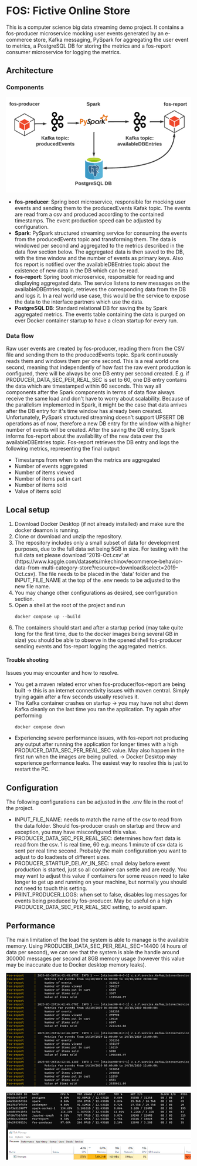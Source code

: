 <h1>FOS: Fictive Online Store</h1>



This is a computer science big data streaming demo project. 
It contains a fos-producer microservice mocking user events generated by an e-commerce store, 
Kafka messaging, PySpark for aggregating the user event to metrics, 
a PostgreSQL DB for storing the metrics and a fos-report consumer microservice for logging the metrics.

<h2>Architecture</h2>
<h3>Components</h3>

![Architecture image](architecture.png)

<ul>
<li>
<strong>fos-producer</strong>: Spring boot microservice, responsible for mocking user events and sending them to the producedEvents Kafak topic. 
The events are read from a csv and produced according to the contained timestamps. The event production speed can be adjusted by configuration.
</li>
<li>
<strong>Spark</strong>: PySpark structured streaming service for consuming the events from the producedEvents topic and transforming them. 
The data is windowed per second and aggregated to the metrics described in the data flow section below. The aggregated data is then saved to the DB, with the time window and the number of events as primary keys.
Also fos report is notified over the availableDBEntries topic about the existence of new data in the DB which can be read.
</li>
<li>
<strong>fos-report</strong>: Spring boot microservice, responsible for reading and displaying aggregated data.
The service listens to new messages on the availableDBEntries topic, retrieves the corresponding data from the DB and logs it.
In a real world use case, this would be the service to expose the data to the interface partners which use the data.
</li>
<li>
<strong>PostgreSQL DB</strong>: Standard relational DB for saving the by Spark aggregated metrics. 
The events table containing the data is purged on ever Docker container startup to have a clean startup for every run.
</li>
</ul>
<h3>Data flow</h3>
<p>
Raw user events are created by fos-producer, reading them from the CSV file and sending them to the producedEvents topic.
Spark continuously reads them and windows them per one second. This is a real world one second, meaning that independently of how fast the raw event production is configured, there will be always be one DB entry per second created.
E.g. if PRODUCER_DATA_SEC_PER_REAL_SEC is set to 60, one DB entry contains the data which are timestamped within 60 seconds.
This way all components after the Spark components in terms of data flow always receive the same load and don't have to worry about scalability.
Because of the parallelism implemented in Spark, it might be the case that data arrives after the DB entry for it's time window has already been created.
Unfortunately, PySpark structured streaming doesn't support UPSERT DB operations as of now, therefore a new DB entry for the window with a higher number of events will be created.
After the saving the DB entry, Spark informs fos-report about the availability of the new data over the availableDBEntries topic. 
Fos-report retrieves the DB entry and logs the following metrics, representing the final output:
</p>
<ul>
<li>Timestamps from when to when the metrics are aggregated</li>
<li>Number of events aggregated</li>
<li>Number of items viewed</li>
<li>Number of items put in cart</li>
<li>Number of items sold</li>
<li>Value of items sold</li>
</ul>

<h2>Local setup</h2>
<ol>
<li>Download Docker Desktop (if not already installed) and make sure the docker deamon is running.</li>
<li>Clone or download and unzip the repository.</li>
<li>The repository includes only a small subset of data for development purposes, due to the full data set being 5GB in size. 
For testing with the full data set please download '2019-Oct.csv' at (https://www.kaggle.com/datasets/mkechinov/ecommerce-behavior-data-from-multi-category-store?resource=download&select=2019-Oct.csv).
The file needs to be placed in the 'data' folder and the INPUT_FILE_NAME at the top of the .env needs to be adjusted to the new file name.
</li>
<li>You may change other configurations as desired, see configuration section.</li>
<li>Open a shell at the root of the project and run

```
docker compose up --build
```

</li>
<li>The containers should start and after a startup period (may take quite long for the first time, due to the docker images being several GB in size) 
you should be able to observe in the opened shell fos-producer sending events and fos-report logging the aggregated metrics.</li>
</ol>

<h4>Trouble shooting</h4>
Issues you may encounter and how to resolve.
<ul>
<li>
You get a maven related error when fos-producer/fos-report are being built -> 
this is an internet connectivity issues with maven central. 
Simply trying again after a few seconds usually resolves it.
</li>
<li>
The Kafka container crashes on startup -> you may have not shut down Kafka cleanly on the last time you ran the application.
Try again after performing

```
docker compose down
```

</li>
<li>
Experiencing severe performance issues, with fos-report not producing any output after running the application for longer times with a high PRODUCER_DATA_SEC_PER_REAL_SEC value.
May also happen in the first run when the images are being pulled. ->
Docker Desktop may experience performance leaks. The easiest way to resolve this is just to restart the PC.
</li>
</ul>


<h2>Configuration</h2>
The following configurations can be adjusted in the .env file in the root of the project.
<ul>
<li>
INPUT_FILE_NAME: needs to match the name of the csv to read from the data folder.
Should fos-producer crash on startup and throw and exception, you may have misconfigured this value.
</li>
<li>
PRODUCER_DATA_SEC_PER_REAL_SEC: determines how fast data is read from the csv. 
1 is real time, 60 e.g. means 1 minute of csv data is sent per real time second. 
Probably the main configuration you want to adjust to do loadtests of different sizes.
</li>
<li>
PRODUCER_STARTUP_DELAY_IN_SEC: small delay before event production is started, just so all container can settle and are ready.
You may want to adjust this value if containers for some reason need to take longer to get up and running on your machine, but normally you should not need to touch this setting.
</li>
<li>
PRINT_PRODUCER_LOGS: when set to false, disables log messages for events being produced by fos-producer.
May be useful on a high PRODUCER_DATA_SEC_PER_REAL_SEC setting, to avoid spam.
</li>
</ul>



<h2>Performance</h2>
The main limitation of the load the system is able to manage is the available memory.
Using PRODUCER_DATA_SEC_PER_REAL_SEC=14400 (4 hours of data per second), 
we can see that the system is able the handle around 300000 messages per second at 8GB memory usage (however this value may be inaccurate due to Docker desktop memory leaks).

![Performance image](loadtest.png)

![Performance image](loadtest_memory.png)